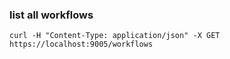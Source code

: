 ### list all workflows
```
curl -H "Content-Type: application/json" -X GET https://localhost:9005/workflows
```
